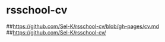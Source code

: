 # rsschool-cv
##https://github.com/Sel-K/rsschool-cv/blob/gh-pages/cv.md
##https://github.com/Sel-K/rsschool-cv/
